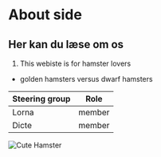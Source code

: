 # About side
## Her kan du læse om os
1. This webiste is for hamster lovers
* golden hamsters versus dwarf hamsters

Steering group | Role
---------------|-----
Lorna | member
Dicte | member

![Cute Hamster](www.flickr.com/photos/7966453@N06/2096384599)

